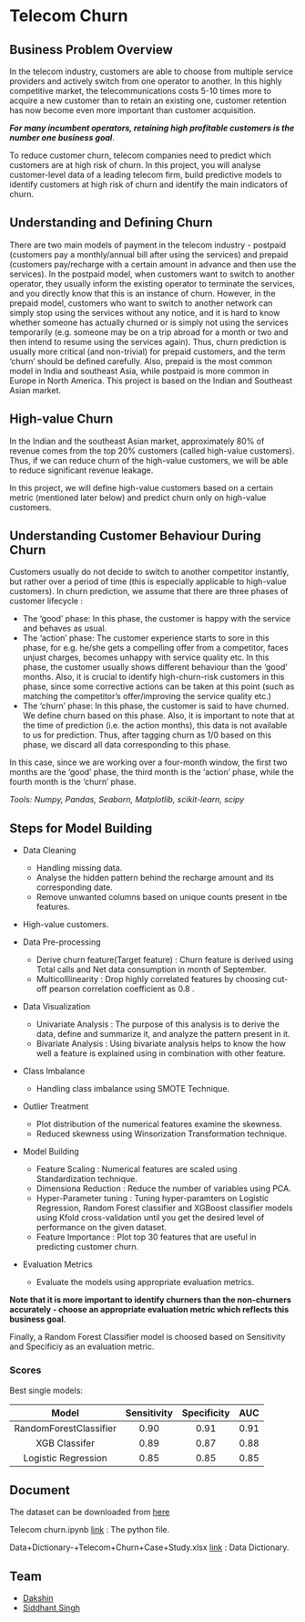 # Telecom Churn

## Business Problem Overview
In the telecom industry, customers are able to choose from multiple service providers and actively switch from one operator to another. 
In this highly competitive market, the telecommunications costs 5-10 times more to acquire a new customer than to retain an existing one, 
customer retention has now become even more important than customer acquisition. 

**_For many incumbent operators, retaining high profitable customers is the number one business goal_**.

To reduce customer churn, telecom companies need to predict which customers are at high risk of churn. In this project, you will analyse customer-level data of a 
leading telecom firm, build predictive models to identify customers at high risk of churn and identify the main indicators of churn.

## Understanding and Defining Churn
There are two main models of payment in the telecom industry - postpaid (customers pay a monthly/annual bill after using the services) and 
prepaid (customers pay/recharge with a certain amount in advance and then use the services). 
In the postpaid model, when customers want to switch to another operator, they usually inform the existing operator to terminate the services, and you directly know that this is an instance of churn. 
However, in the prepaid model, customers who want to switch to another network can simply stop using the services without any notice, and it is hard to know whether someone has actually churned or is simply not using the services temporarily (e.g. someone may be on a trip abroad for a month or two and then intend to resume using the services again). Thus, churn prediction is usually more critical (and non-trivial) for prepaid customers, and the term ‘churn’ should be defined carefully. Also, prepaid is the most common model in India and southeast Asia, while postpaid is more common in Europe in North America. 
This project is based on the Indian and Southeast Asian market.

## High-value Churn
In the Indian and the southeast Asian market, approximately 80% of revenue comes from the top 20% customers (called high-value customers).
Thus, if we can reduce churn of the high-value customers, we will be able to reduce significant revenue leakage.

In this project, we will define high-value customers based on a certain metric (mentioned later below) and predict churn only on high-value customers.


## Understanding Customer Behaviour During Churn
Customers usually do not decide to switch to another competitor instantly, but rather over a period of time (this is especially applicable to high-value customers). 
In churn prediction, we assume that there are three phases of customer lifecycle :

- The ‘good’ phase: In this phase, the customer is happy with the service and behaves as usual.
- The ‘action’ phase: The customer experience starts to sore in this phase, for e.g. he/she gets a compelling offer from a competitor, faces unjust charges, becomes unhappy with service quality etc. In this phase, the customer usually shows different behaviour than the ‘good’ months. Also, it is crucial to identify high-churn-risk customers in this phase, since some corrective actions can be taken at this point (such as matching the competitor’s offer/improving the service quality etc.)
- The ‘churn’ phase: In this phase, the customer is said to have churned. We define churn based on this phase. Also, it is important to note that at the time of prediction (i.e. the action months), this data is not available to us for prediction. Thus, after tagging churn as 1/0 based on this phase, we discard all data corresponding to this phase.

In this case, since we are working over a four-month window, the first two months are the ‘good’ phase, the third month is the ‘action’ phase, while the fourth month is the ‘churn’ phase.

_Tools: Numpy, Pandas, Seaborn, Matplotlib, scikit-learn, scipy_


## Steps for Model Building
- Data Cleaning
  - Handling missing data.
  - Analyse the hidden pattern behind the recharge amount and its corresponding date.
  - Remove unwanted columns based on unique counts present in tbe features.

- High-value customers.
 
- Data Pre-processing
  - Derive churn feature(Target feature) : Churn feature is derived using Total calls and Net data consumption in month of September.
  - Multicolllinearity : Drop highly correlated features by choosing cut-off pearson correlation coefficient as 0.8 .

- Data Visualization 
  - Univariate Analysis : The purpose of this analysis is to derive the data, define and summarize it, and analyze the pattern present in it.
  - Bivariate Analysis : Using bivariate analysis helps to know the how well a feature is explained using in combination with other feature.

- Class Imbalance 
  - Handling class imbalance using SMOTE Technique.

- Outlier Treatment
  - Plot distribution of the numerical features examine the skewness.
  - Reduced skewness using Winsorization Transformation technique.

- Model Building
  - Feature Scaling : Numerical features are scaled using Standardization technique.
  - Dimensiona Reduction : Reduce the number of variables using PCA.
  - Hyper-Parameter tuning : Tuning hyper-paramters on Logistic Regression, Random Forest classifier and XGBoost classifier models using Kfold cross-validation until you get the desired level of performance on the given dataset.
  - Feature Importance : Plot top 30 features that are useful in predicting  customer churn.

- Evaluation Metrics
  - Evaluate the models using appropriate evaluation metrics. 
  
**Note that it is more important to identify churners than the non-churners accurately - choose an appropriate evaluation metric which reflects this business goal**.
 
Finally, a Random Forest Classifier model is choosed based on Sensitivity and Specificiy as an evaluation metric.

### Scores

Best single models:

| Model                  | Sensitivity | Specificity |  AUC | 
| :--------------------: | :----------:| :----------:| :---:|
| RandomForestClassifier |     0.90	   |     0.91    | 0.91 |
| XGB Classifer          |     0.89    |     0.87    | 0.88 | 
| Logistic Regression	   |     0.85    |    0.85     | 0.85 |


## Document
The dataset can be downloaded from [here](https://drive.google.com/file/d/1SWnADIda31mVFevFcfkGtcgBHTKKI94J/view)

Telecom churn.ipynb [link](https://github.com/DakshinGowda/DataScience-Projects/blob/main/Telecom%20Churn/Telecom%20churn.ipynb) : The python file.

Data+Dictionary-+Telecom+Churn+Case+Study.xlsx [link](https://github.com/DakshinGowda/DataScience-Projects/blob/main/Telecom%20Churn/Data%2BDictionary-%2BTelecom%2BChurn%2BCase%2BStudy.xlsx) : Data Dictionary.

## Team
- [Dakshin](https://github.com/DakshinGowda)
- [Siddhant Singh](https://github.com/siddhant-official)

